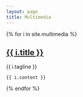 ```yaml
---
layout: page
title: Multimedia
---
```


<div class="projects">
  {% for i in site.multimedia %}
  <div class="project post">
    <h2 class="project-title">
      <a href="{{ i.link }}">
        {{ i.title }}
      </a>
    </h2>
    <span class="project-tagline post-date">
        {{ i.tagline }}
    </span>

    {{ i.content }}


  </div>
  {% endfor %}
</div>
